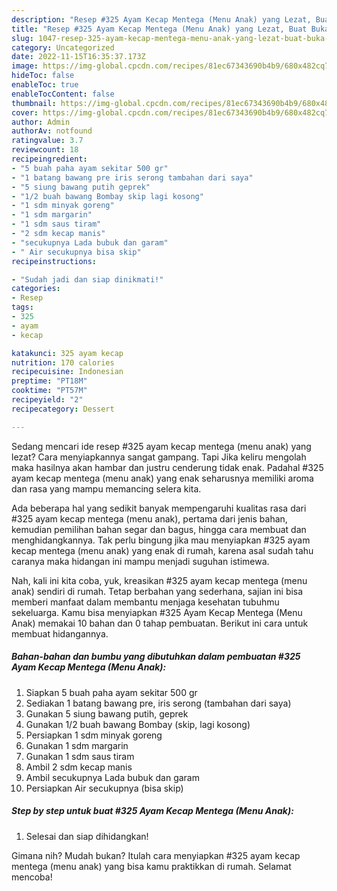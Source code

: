 ```yaml
---
description: "Resep #325 Ayam Kecap Mentega (Menu Anak) yang Lezat, Buat Buka Puasa Bikin Ngiler"
title: "Resep #325 Ayam Kecap Mentega (Menu Anak) yang Lezat, Buat Buka Puasa Bikin Ngiler"
slug: 1047-resep-325-ayam-kecap-mentega-menu-anak-yang-lezat-buat-buka-puasa-bikin-ngiler
category: Uncategorized
date: 2022-11-15T16:35:37.173Z
image: https://img-global.cpcdn.com/recipes/81ec67343690b4b9/680x482cq70/325-ayam-kecap-mentega-menu-anak-foto-resep-utama.jpg
hideToc: false
enableToc: true
enableTocContent: false
thumbnail: https://img-global.cpcdn.com/recipes/81ec67343690b4b9/680x482cq70/325-ayam-kecap-mentega-menu-anak-foto-resep-utama.jpg
cover: https://img-global.cpcdn.com/recipes/81ec67343690b4b9/680x482cq70/325-ayam-kecap-mentega-menu-anak-foto-resep-utama.jpg
author: Admin
authorAv: notfound
ratingvalue: 3.7
reviewcount: 18
recipeingredient:
- "5 buah paha ayam sekitar 500 gr"
- "1 batang bawang pre iris serong tambahan dari saya"
- "5 siung bawang putih geprek"
- "1/2 buah bawang Bombay skip lagi kosong"
- "1 sdm minyak goreng"
- "1 sdm margarin"
- "1 sdm saus tiram"
- "2 sdm kecap manis"
- "secukupnya Lada bubuk dan garam"
- " Air secukupnya bisa skip"
recipeinstructions:

- "Sudah jadi dan siap dinikmati!"
categories:
- Resep
tags:
- 325
- ayam
- kecap

katakunci: 325 ayam kecap 
nutrition: 170 calories
recipecuisine: Indonesian
preptime: "PT18M"
cooktime: "PT57M"
recipeyield: "2"
recipecategory: Dessert

---
```



Sedang mencari ide resep #325 ayam kecap mentega (menu anak) yang lezat? Cara menyiapkannya sangat gampang. Tapi Jika keliru mengolah maka hasilnya akan hambar dan justru cenderung tidak enak. Padahal #325 ayam kecap mentega (menu anak) yang enak seharusnya memiliki aroma dan rasa yang mampu memancing selera kita.


Ada beberapa hal yang sedikit banyak mempengaruhi kualitas rasa dari #325 ayam kecap mentega (menu anak), pertama dari jenis bahan, kemudian pemilihan bahan segar dan bagus, hingga cara membuat dan menghidangkannya. Tak perlu bingung jika mau menyiapkan #325 ayam kecap mentega (menu anak) yang enak di rumah, karena asal sudah tahu caranya maka hidangan ini mampu menjadi suguhan istimewa.




Nah, kali ini kita coba, yuk, kreasikan #325 ayam kecap mentega (menu anak) sendiri di rumah. Tetap berbahan yang sederhana, sajian ini bisa memberi manfaat dalam membantu menjaga kesehatan tubuhmu sekeluarga. Kamu bisa menyiapkan #325 Ayam Kecap Mentega (Menu Anak) memakai 10 bahan dan 0 tahap pembuatan. Berikut ini cara untuk membuat hidangannya.

<!--inarticleads1-->

##### Bahan-bahan dan bumbu yang dibutuhkan dalam pembuatan #325 Ayam Kecap Mentega (Menu Anak):

1. Siapkan 5 buah paha ayam sekitar 500 gr
1. Sediakan 1 batang bawang pre, iris serong (tambahan dari saya)
1. Gunakan 5 siung bawang putih, geprek
1. Gunakan 1/2 buah bawang Bombay (skip, lagi kosong)
1. Persiapkan 1 sdm minyak goreng
1. Gunakan 1 sdm margarin
1. Gunakan 1 sdm saus tiram
1. Ambil 2 sdm kecap manis
1. Ambil secukupnya Lada bubuk dan garam
1. Persiapkan  Air secukupnya (bisa skip)




<!--inarticleads2-->

##### Step by step untuk buat #325 Ayam Kecap Mentega (Menu Anak):


1. Selesai dan siap dihidangkan!



Gimana nih? Mudah bukan? Itulah cara menyiapkan #325 ayam kecap mentega (menu anak) yang bisa kamu praktikkan di rumah. Selamat mencoba!
